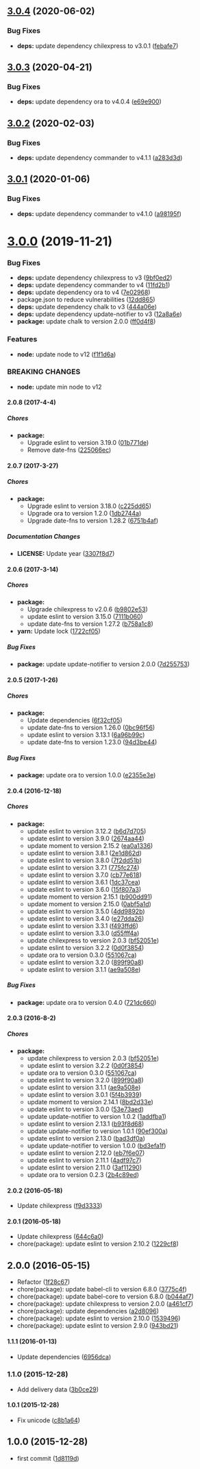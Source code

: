 ## [3.0.4](https://github.com/lgaticaq/chilexpress-cli/compare/v3.0.3...v3.0.4) (2020-06-02)


### Bug Fixes

* **deps:** update dependency chilexpress to v3.0.1 ([febafe7](https://github.com/lgaticaq/chilexpress-cli/commit/febafe7729517157bc1c7a344e9c2ec9d3843a19))

## [3.0.3](https://github.com/lgaticaq/chilexpress-cli/compare/v3.0.2...v3.0.3) (2020-04-21)


### Bug Fixes

* **deps:** update dependency ora to v4.0.4 ([e69e900](https://github.com/lgaticaq/chilexpress-cli/commit/e69e9002f0930849d676fce68e204a5ee2c98da0))

## [3.0.2](https://github.com/lgaticaq/chilexpress-cli/compare/v3.0.1...v3.0.2) (2020-02-03)


### Bug Fixes

* **deps:** update dependency commander to v4.1.1 ([a283d3d](https://github.com/lgaticaq/chilexpress-cli/commit/a283d3d82b5053f8fc2f408cecd2c1ac3be8f2c8))

## [3.0.1](https://github.com/lgaticaq/chilexpress-cli/compare/v3.0.0...v3.0.1) (2020-01-06)


### Bug Fixes

* **deps:** update dependency commander to v4.1.0 ([a98195f](https://github.com/lgaticaq/chilexpress-cli/commit/a98195fff5bfdc9ed34e334578f31d85d9df1a80))

# [3.0.0](https://github.com/lgaticaq/chilexpress-cli/compare/v2.0.8...v3.0.0) (2019-11-21)


### Bug Fixes

* **deps:** update dependency chilexpress to v3 ([9bf0ed2](https://github.com/lgaticaq/chilexpress-cli/commit/9bf0ed2d749df569d5ca850a1c9d9f4b6ba53ec1))
* **deps:** update dependency commander to v4 ([11fd2b1](https://github.com/lgaticaq/chilexpress-cli/commit/11fd2b125fe0b287d678fbeedb2ec76480074f1e))
* **deps:** update dependency ora to v4 ([7e02968](https://github.com/lgaticaq/chilexpress-cli/commit/7e02968ed2910b87592a82f3901e354ddb570dbc))
* package.json to reduce vulnerabilities ([12dd865](https://github.com/lgaticaq/chilexpress-cli/commit/12dd865dbc1d31d802585c2e534e55af00a07c7b))
* **deps:** update dependency chalk to v3 ([444a06e](https://github.com/lgaticaq/chilexpress-cli/commit/444a06edcf75621e1bd817246d99c4a138d2abf7))
* **deps:** update dependency update-notifier to v3 ([12a8a6e](https://github.com/lgaticaq/chilexpress-cli/commit/12a8a6e133c40c29cc483b1d694e0a4b46fd0116))
* **package:** update chalk to version 2.0.0 ([ff0d4f8](https://github.com/lgaticaq/chilexpress-cli/commit/ff0d4f84b7d114b1f89d0815c8b6561d5dec9234))


### Features

* **node:** update node to v12 ([f1f1d6a](https://github.com/lgaticaq/chilexpress-cli/commit/f1f1d6a4833811c255af8d4aa9fd3129b3729f7e))


### BREAKING CHANGES

* **node:** update min node to v12

#### 2.0.8 (2017-4-4)

##### Chores

* **package:**
  * Upgrade eslint to version 3.19.0 ([01b771de](https://github.com/lgaticaq/chilexpress-cli/commit/01b771dee972bac8a427499cc43fd7f2f6828958))
  * Remove date-fns ([225066ec](https://github.com/lgaticaq/chilexpress-cli/commit/225066ec93a0c4631f9b06db4f67c25310970a98))

#### 2.0.7 (2017-3-27)

##### Chores

* **package:**
  * Upgrade eslint to version 3.18.0 ([c225dd65](https://github.com/lgaticaq/chilexpress-cli/commit/c225dd65cd2c4fbac3233e0724ec5ed6444452b8))
  * Upgrade ora to version 1.2.0 ([1db2744a](https://github.com/lgaticaq/chilexpress-cli/commit/1db2744a91b78ac57754584d014afbdaf2a93ad2))
  * Upgrade date-fns to version 1.28.2 ([6751b4af](https://github.com/lgaticaq/chilexpress-cli/commit/6751b4af40c3e493d1d5ae3390b0b10af54af685))

##### Documentation Changes

* **LICENSE:** Update year ([3307f8d7](https://github.com/lgaticaq/chilexpress-cli/commit/3307f8d765625f618d432dbba500ee6107dbd7dc))

#### 2.0.6 (2017-3-14)

##### Chores

* **package:**
  * Upgrade chilexpress to v2.0.6 ([b9802e53](https://github.com/lgaticaq/chilexpress-cli/commit/b9802e533a1e30a3659168b2ee23e3b4064ef29c))
  * update eslint to version 3.15.0 ([7111b060](https://github.com/lgaticaq/chilexpress-cli/commit/7111b0606b0cb43f5f5f545743f20a2d9eaf28f6))
  * update date-fns to version 1.27.2 ([b758a1c8](https://github.com/lgaticaq/chilexpress-cli/commit/b758a1c876fb0217ebd1df0f771f218b3e812230))
* **yarn:** Update lock ([1722cf05](https://github.com/lgaticaq/chilexpress-cli/commit/1722cf05c97f2d7cf7be494412738c04d448a5b5))

##### Bug Fixes

* **package:** update update-notifier to version 2.0.0 ([7d255753](https://github.com/lgaticaq/chilexpress-cli/commit/7d2557536feb5b78b89c71a0ccc86a323c8255c4))

#### 2.0.5 (2017-1-26)

##### Chores

* **package:**
  * Update dependencies ([6f32cf05](https://github.com/lgaticaq/chilexpress-cli/commit/6f32cf058fc1b62e8c2cf8057cc574e384ea8ec9))
  * update date-fns to version 1.26.0 ([0bc96f56](https://github.com/lgaticaq/chilexpress-cli/commit/0bc96f56e0a6bbdf34625eab8e30d6cee75c8bc7))
  * update eslint to version 3.13.1 ([6a96b99c](https://github.com/lgaticaq/chilexpress-cli/commit/6a96b99c5c52182a2ec46ab06adec33ff5a47369))
  * update date-fns to version 1.23.0 ([94d3be44](https://github.com/lgaticaq/chilexpress-cli/commit/94d3be44db6eb1e12a710554489d9c89fafe2290))

##### Bug Fixes

* **package:** update ora to version 1.0.0 ([e2355e3e](https://github.com/lgaticaq/chilexpress-cli/commit/e2355e3e5bb24a0b396ae1f6ecd367eba75a3fda))

#### 2.0.4 (2016-12-18)

##### Chores

* **package:**
  * update eslint to version 3.12.2 ([b6d7d705](https://github.com/lgaticaq/chilexpress-cli/commit/b6d7d705c63aa3b882ce2fb4a2e2aa72ffdf8514))
  * update eslint to version 3.9.0 ([2674aa44](https://github.com/lgaticaq/chilexpress-cli/commit/2674aa44870feea81e54dc8655dbe6b46640daab))
  * update moment to version 2.15.2 ([ea0a1336](https://github.com/lgaticaq/chilexpress-cli/commit/ea0a13362436fd3518a0a7156a527bb94c175a44))
  * update eslint to version 3.8.1 ([2e1d862d](https://github.com/lgaticaq/chilexpress-cli/commit/2e1d862d726b120a0739af5d3f6e39631c921578))
  * update eslint to version 3.8.0 ([7f2dd51b](https://github.com/lgaticaq/chilexpress-cli/commit/7f2dd51ba9febdcdbef564ace02d1bbe3ee54db7))
  * update eslint to version 3.7.1 ([775fc274](https://github.com/lgaticaq/chilexpress-cli/commit/775fc2745a5af864399c7302841e1468fb95fbed))
  * update eslint to version 3.7.0 ([cb77e618](https://github.com/lgaticaq/chilexpress-cli/commit/cb77e61819cf16899dcecb59bea9af53b5449285))
  * update eslint to version 3.6.1 ([1dc37cea](https://github.com/lgaticaq/chilexpress-cli/commit/1dc37cea528a7ff969e40c140f7ef1e2a08c71b6))
  * update eslint to version 3.6.0 ([15f807a3](https://github.com/lgaticaq/chilexpress-cli/commit/15f807a32cf815d63f83bab15e3595f2202a8439))
  * update moment to version 2.15.1 ([b900dd91](https://github.com/lgaticaq/chilexpress-cli/commit/b900dd91707eb0456f619b912738d451edb12e1a))
  * update moment to version 2.15.0 ([0abf5a1d](https://github.com/lgaticaq/chilexpress-cli/commit/0abf5a1d002919339aad3e71978c1060ef772cd0))
  * update eslint to version 3.5.0 ([4dd9892b](https://github.com/lgaticaq/chilexpress-cli/commit/4dd9892b765da91d2553148ad990d7503dc42a3c))
  * update eslint to version 3.4.0 ([e27dda26](https://github.com/lgaticaq/chilexpress-cli/commit/e27dda26920fd58e1ce6f260ad312673c94a7473))
  * update eslint to version 3.3.1 ([f493ffd6](https://github.com/lgaticaq/chilexpress-cli/commit/f493ffd6fa0aa5487a148be2694b617d335f191e))
  * update eslint to version 3.3.0 ([d55fff4a](https://github.com/lgaticaq/chilexpress-cli/commit/d55fff4a27062047492d16f078bd9478ad1accaa))
  * update chilexpress to version 2.0.3 ([bf52051e](https://github.com/lgaticaq/chilexpress-cli/commit/bf52051e794549c3934d53e7d32a0e16402e95e3))
  * update eslint to version 3.2.2 ([0d0f3854](https://github.com/lgaticaq/chilexpress-cli/commit/0d0f38542174f23bd2c08ca576d492ac923a3188))
  * update ora to version 0.3.0 ([551067ca](https://github.com/lgaticaq/chilexpress-cli/commit/551067ca97686b8ed8f939bc20ccf9aed5512c58))
  * update eslint to version 3.2.0 ([899f90a8](https://github.com/lgaticaq/chilexpress-cli/commit/899f90a85dc5adb59c89814ad986a821ca4780e4))
  * update eslint to version 3.1.1 ([ae9a508e](https://github.com/lgaticaq/chilexpress-cli/commit/ae9a508ea34f03c5d7ea7ee9618815289e9e0b15))

##### Bug Fixes

* **package:** update ora to version 0.4.0 ([721dc660](https://github.com/lgaticaq/chilexpress-cli/commit/721dc66021b0a6c18b23f652c19d2354ffcd9d84))

#### 2.0.3 (2016-8-2)

##### Chores

* **package:**
  * update chilexpress to version 2.0.3 ([bf52051e](https://github.com/lgaticaq/chilexpress-cli/commit/bf52051e794549c3934d53e7d32a0e16402e95e3))
  * update eslint to version 3.2.2 ([0d0f3854](https://github.com/lgaticaq/chilexpress-cli/commit/0d0f38542174f23bd2c08ca576d492ac923a3188))
  * update ora to version 0.3.0 ([551067ca](https://github.com/lgaticaq/chilexpress-cli/commit/551067ca97686b8ed8f939bc20ccf9aed5512c58))
  * update eslint to version 3.2.0 ([899f90a8](https://github.com/lgaticaq/chilexpress-cli/commit/899f90a85dc5adb59c89814ad986a821ca4780e4))
  * update eslint to version 3.1.1 ([ae9a508e](https://github.com/lgaticaq/chilexpress-cli/commit/ae9a508ea34f03c5d7ea7ee9618815289e9e0b15))
  * update eslint to version 3.0.1 ([5f4b3939](https://github.com/lgaticaq/chilexpress-cli/commit/5f4b39394efca04977a7cd756af7d5919e96ddcd))
  * update moment to version 2.14.1 ([8bd2d33e](https://github.com/lgaticaq/chilexpress-cli/commit/8bd2d33e45650480e476b0a4f978a4164a745832))
  * update eslint to version 3.0.0 ([53e73aed](https://github.com/lgaticaq/chilexpress-cli/commit/53e73aede1a469a940b7b899602de9b9e6dd2736))
  * update update-notifier to version 1.0.2 ([1addfba1](https://github.com/lgaticaq/chilexpress-cli/commit/1addfba1d0cac236cfa3c924a0e1470c5bbb5292))
  * update eslint to version 2.13.1 ([b93f8d68](https://github.com/lgaticaq/chilexpress-cli/commit/b93f8d68f4b9d84f6f7471292342d3275fa8e652))
  * update update-notifier to version 1.0.1 ([90ef300a](https://github.com/lgaticaq/chilexpress-cli/commit/90ef300a8700b20159d978bd6e13e6e7e68281f4))
  * update eslint to version 2.13.0 ([bad3df0a](https://github.com/lgaticaq/chilexpress-cli/commit/bad3df0abb9531ab24d3ee859b852cb8de2742bb))
  * update update-notifier to version 1.0.0 ([bd3efa1f](https://github.com/lgaticaq/chilexpress-cli/commit/bd3efa1fc53889aa30009bb53390369278cae80a))
  * update eslint to version 2.12.0 ([eb7f6e07](https://github.com/lgaticaq/chilexpress-cli/commit/eb7f6e07142d98f317703e0a6e9e2650978997a2))
  * update eslint to version 2.11.1 ([4adf97c7](https://github.com/lgaticaq/chilexpress-cli/commit/4adf97c7cd155832aee204595e8acf8fd27dc588))
  * update eslint to version 2.11.0 ([3af11290](https://github.com/lgaticaq/chilexpress-cli/commit/3af112904eb155dd189e7198bfcc6eb16873bc49))
  * update ora to version 0.2.3 ([2b4c89ed](https://github.com/lgaticaq/chilexpress-cli/commit/2b4c89edfee6c9fb5f739a9976d1fed41973e799))

#### 2.0.2 (2016-05-18)

* Update chilexpress ([f9d3333](https://github.com/lgaticaq/chilexpress-cli/commit/f9d3333))

#### 2.0.1 (2016-05-18)

* Update chilexpress ([644c6a0](https://github.com/lgaticaq/chilexpress-cli/commit/644c6a0))
* chore(package): update eslint to version 2.10.2 ([1229cf8](https://github.com/lgaticaq/chilexpress-cli/commit/1229cf8))

## 2.0.0 (2016-05-15)

* Refactor ([1f28c67](https://github.com/lgaticaq/chilexpress-cli/commit/1f28c67))
* chore(package): update babel-cli to version 6.8.0 ([3775c4f](https://github.com/lgaticaq/chilexpress-cli/commit/3775c4f))
* chore(package): update babel-core to version 6.8.0 ([b044af7](https://github.com/lgaticaq/chilexpress-cli/commit/b044af7))
* chore(package): update chilexpress to version 2.0.0 ([a461cf7](https://github.com/lgaticaq/chilexpress-cli/commit/a461cf7))
* chore(package): update dependencies ([a2d8096](https://github.com/lgaticaq/chilexpress-cli/commit/a2d8096))
* chore(package): update eslint to version 2.10.0 ([1539496](https://github.com/lgaticaq/chilexpress-cli/commit/1539496))
* chore(package): update eslint to version 2.9.0 ([943bd21](https://github.com/lgaticaq/chilexpress-cli/commit/943bd21))

#### 1.1.1 (2016-01-13)

* Update dependencies ([6956dca](https://github.com/lgaticaq/chilexpress-cli/commit/6956dca))

### 1.1.0 (2015-12-28)

* Add delivery data ([3b0ce29](https://github.com/lgaticaq/chilexpress-cli/commit/3b0ce29))

#### 1.0.1 (2015-12-28)

* Fix unicode ([c8b1a64](https://github.com/lgaticaq/chilexpress-cli/commit/c8b1a64))

## 1.0.0 (2015-12-28)

* first commit ([1d8119d](https://github.com/lgaticaq/chilexpress-cli/commit/1d8119d))
